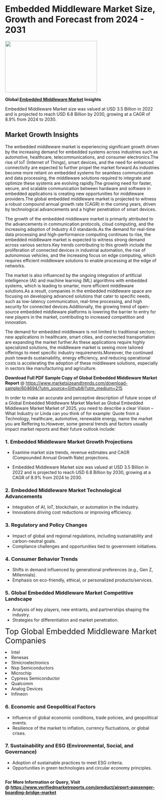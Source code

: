<H1>Embedded Middleware Market Size, Growth and Forecast from 2024 - 2031</H1><img class="aligncenter size-medium wp-image-584254" src="https://thirdeyenews.in/wp-content/uploads/2024/09/Global-Market-Research-300x168.jpeg" alt="" width="300" height="168" /><p><strong>Global&nbsp;<a href="https://www.marketsizeandtrends.com/download-sample/604694/?utm_source=Github8j?utm_medium=215">Embedded Middleware Market</a> Insights</strong></p><p>Embedded Middleware Market size was valued at USD 3.5 Billion in 2022 and is projected to reach USD 6.8 Billion by 2030, growing at a CAGR of 8.9% from 2024 to 2030.</p><p><h2>Market Growth Insights</h2> <p>The embedded middleware market is experiencing significant growth driven by the increasing demand for embedded systems across industries such as automotive, healthcare, telecommunications, and consumer electronics.The rise of IoT (Internet of Things), smart devices, and the need for enhanced connectivity are expected to further propel the market forward.As industries become more reliant on embedded systems for seamless communication and data processing, the middleware solutions required to integrate and optimize these systems are evolving rapidly.The growing need for faster, secure, and scalable communication between hardware and software in embedded applications is creating new opportunities for middleware providers.The global embedded middleware market is projected to witness a robust compound annual growth rate (CAGR) in the coming years, driven by technological advancements and a higher penetration of smart devices.</p> <p>The growth of the embedded middleware market is primarily attributed to the advancements in communication protocols, cloud computing, and the increasing adoption of Industry 4.0 standards.As the demand for real-time data processing and high-performance computing continues to rise, the embedded middleware market is expected to witness strong demand across various sectors.Key trends contributing to this growth include the proliferation of connected devices in industrial automation, the rise of autonomous vehicles, and the increasing focus on edge computing, which requires efficient middleware solutions to enable processing at the edge of networks.</p> <p>The market is also influenced by the ongoing integration of artificial intelligence (AI) and machine learning (ML) algorithms with embedded systems, which is leading to smarter, more efficient middleware solutions.As a result, companies in the embedded middleware space are focusing on developing advanced solutions that cater to specific needs, such as low-latency communication, real-time processing, and high security for connected devices.Additionally, the growing trend of open-source embedded middleware platforms is lowering the barrier to entry for new players in the market, contributing to increased competition and innovation.</p> <p>The demand for embedded middleware is not limited to traditional sectors; new applications in healthcare, smart cities, and connected transportation are expanding the market further.As these applications require highly specialized solutions, the middleware market is seeing more tailored offerings to meet specific industry requirements.Moreover, the continued push towards sustainability, energy efficiency, and reducing operational costs is accelerating the adoption of these middleware solutions, especially in sectors like manufacturing and agriculture.</p> <p><span class=""><strong>Download Full PDF Sample Copy of Global Embedded Middleware Market Report</strong> @ <a href="https://www.marketsizeandtrends.com/download-sample/604694/?utm_source=Github8j?utm_medium=215" target="_blank">https://www.marketsizeandtrends.com/download-sample/604694/?utm_source=Github8j?utm_medium=215</a></span></p><p>In order to make an accurate and perceptive description of future scope of a Global&nbsp;Embedded Middleware Market Market as Global&nbsp;Embedded Middleware Market Market of 2025, you need to describe a clear Vision &ndash; What Industry or Linda can you think of for example: Quote from a Technology, healthcare, automotive, renewable energy, name the market you are Reffering to.However, some general trends and factors usually impact market reports and their future outlook include:</p><h3>1.&nbsp;<strong>Embedded Middleware Market Growth Projections</strong></h3><ul><li>Examine market size trends, revenue estimates and CAGR (Compounded Annual Growth Rate) projections.</li><li><p>Embedded Middleware Market size was valued at USD 3.5 Billion in 2022 and is projected to reach USD 6.8 Billion by 2030, growing at a CAGR of 8.9% from 2024 to 2030.</p></li></ul><h3>2.&nbsp;<strong>Embedded Middleware Market Technological Advancements</strong></h3><ul><li>Integration of AI, IoT, blockchain, or automation in the industry.</li><li>Innovations driving cost reductions or improving efficiency.</li></ul><h3>3.&nbsp;<strong>Regulatory and Policy Changes</strong></h3><ul><li>Impact of global and regional regulations, including sustainability and carbon-neutral goals.</li><li>Compliance challenges and opportunities tied to government initiatives.</li></ul><h3>4.&nbsp;<strong>Consumer Behavior Trends</strong></h3><ul><li>Shifts in demand influenced by generational preferences (e.g., Gen Z, Millennials).</li><li>Emphasis on eco-friendly, ethical, or personalized products/services.</li></ul><h3>5.&nbsp;<strong>Global Embedded Middleware Market Competitive Landscape</strong></h3><ul><li>Analysis of key players, new entrants, and partnerships shaping the industry.</li><li>Strategies for differentiation and market penetration.</li></ul><p data-pm-slice="1 1 []"><span style="color: inherit; font-family: inherit; font-size: 25px;">Top Global Embedded Middleware Market Companies</span></p><div class="" data-test-id=""><p><li>Intel</li><li> Renesas</li><li> Stmicroelectronics</li><li> Nxp Semiconductors</li><li> Microchip</li><li> Cypress Semiconductor</li><li> Qualcomm</li><li> Analog Devices</li><li> Infineon</li></p></div><h3>6.&nbsp;<strong>Economic and Geopolitical Factors</strong></h3><ul><li>Influence of global economic conditions, trade policies, and geopolitical events.</li><li>Resilience of the market to inflation, currency fluctuations, or global crises.</li></ul><h3>7.&nbsp;<strong>Sustainability and ESG (Environmental, Social, and Governance)</strong></h3><ul><li>Adoption of sustainable practices to meet ESG criteria.</li><li>Opportunities in green technologies and circular economy principles.</li></ul><h2><strong style="font-size: 14px;">For More Information or Query, Visit @&nbsp;</strong><a style="background-color: #ffffff; font-size: 14px;" href="https://www.marketsizeandtrends.com/report/embedded-middleware-market/" target="_blank">https://www.verifiedmarketreports.com/product/airport-passenger-boarding-bridge-market</a></h2>